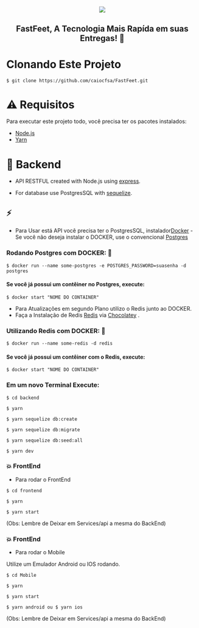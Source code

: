 <h1 align="center">
    <img src="https://raw.githubusercontent.com/Rocketseat/bootcamp-gostack-desafio-02/master/.github/logo.png" >
</h1>

<h2 align="center">
    FastFeet, A Tecnologia Mais Rapída em suas Entregas!  🚚
</h2>


# Clonando Este Projeto

```
$ git clone https://github.com/caiocfsa/FastFeet.git
```

# :warning: Requisitos 

Para executar este projeto todo, você precisa ter os pacotes instalados:

- [Node.js](https://nodejs.org/en/)
- [Yarn](https://legacy.yarnpkg.com/en/)

# :pushpin: Backend

- API RESTFUL created with Node.js using [express](https://expressjs.com/pt-br/).

- For database use PostgresSQL with [sequelize](https://sequelize.org/v5/).

## ⚡️ 

- Para Usar está API você precisa ter o PostgresSQL, instalador[Docker](https://www.docker.com/)
-Se você não deseja instalar o DOCKER, use o convencional [Postgres](https://www.postgresql.org/download/)

### Rodando Postgres com DOCKER: 🐋

```
$ docker run --name some-postgres -e POSTGRES_PASSWORD=suasenha -d postgres
```

#### Se você já possui um contêiner no Postgres, execute:

```
$ docker start "NOME DO CONTAINER"
```

- Para Atualizações em segundo Plano utilizo o Redis junto ao DOCKER.
- Faça a Instalação de Redis [Redis](https://chocolatey.org/packages/redis-64) via [Chocolatey](https://chocolatey.org/docs/installation) .

### Utilizando Redis com DOCKER: 🐋

```
$ docker run --name some-redis -d redis
```

#### Se você já possui um contêiner com o Redis, execute:

```
$ docker start "NOME DO CONTAINER"
```

### Em um novo Terminal Execute:

```
$ cd backend

$ yarn

$ yarn sequelize db:create

$ yarn sequelize db:migrate

$ yarn sequelize db:seed:all

$ yarn dev
```

### :boom: FrontEnd


- Para rodar o FrontEnd

```
$ cd frontend

$ yarn

$ yarn start
```
(Obs: Lembre de Deixar em Services/api a mesma do BackEnd)

### :boom: FrontEnd


- Para rodar o Mobile

Utilize um Emulador Android ou IOS rodando.

```
$ cd Mobile

$ yarn

$ yarn start

$ yarn android ou $ yarn ios

```
(Obs: Lembre de Deixar em Services/api a mesma do BackEnd)

